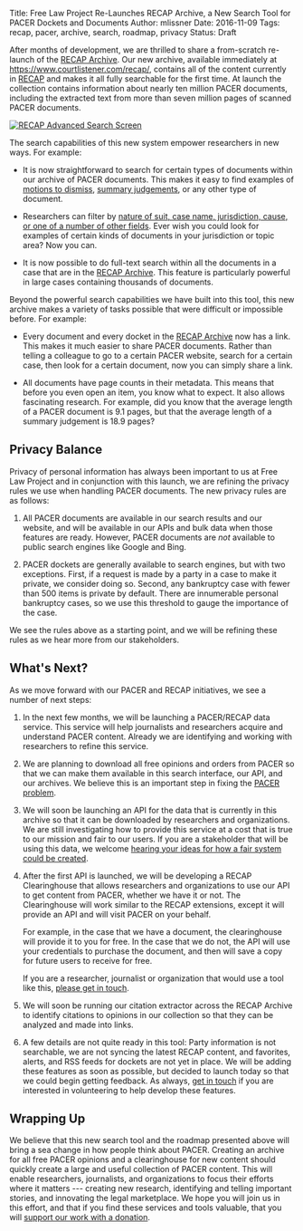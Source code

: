 Title: Free Law Project Re-Launches RECAP Archive, a New Search Tool for PACER Dockets and Documents
Author: mlissner
Date: 2016-11-09
Tags: recap, pacer, archive, search, roadmap, privacy
Status: Draft


After months of development, we are thrilled to share a from-scratch re-launch of the [RECAP Archive][ra]. Our new archive, available immediately at <https://www.courtlistener.com/recap/>, contains all of the content currently in [RECAP][recap] and makes it all fully searchable for the first time. At launch the collection contains information about nearly ten million PACER documents, including the extracted text from more than seven million pages of scanned PACER documents.

<div class="text-center">
    <a href="https://www.courtlistener.com/recap/">
        <img src="{filename}/images/recap-adv-search.png"
             alt="RECAP Advanced Search Screen"
             class="img-responsive border"/>
    </a>
</div>

The search capabilities of this new system empower researchers in new ways. For example:
 
 - It is now straightforward to search for certain types of documents within our archive of PACER documents. This makes it easy to find examples of [motions to dismiss][mtd], [summary judgements][sj], or any other type of document. 
 
 - Researchers can filter by [nature of suit, case name, jurisdiction, cause, or one of a number of other fields][adv]. Ever wish you could look for examples of certain kinds of documents in your jurisdiction or topic area? Now you can.
 
 - It is now possible to do full-text search within all the documents in a case that are in the [RECAP Archive][ra]. This feature is particularly powerful in large cases containing thousands of documents. 
  
Beyond the powerful search capabilities we have built into this tool, this new archive makes a variety of tasks possible that were difficult or impossible before. For example:

 - Every document and every docket in the [RECAP Archive][ra] now has a link. This makes it much easier to share PACER documents. Rather than telling a colleague to go to a certain PACER website, search for a certain case, then look for a certain document, now you can simply share a link.
 
 - All documents have page counts in their metadata. This means that before you even open an item, you know what to expect. It also allows fascinating research. For example, did you know that the average length of a PACER document is 9.1 pages, but that the average length of a summary judgement is 18.9 pages?
   

## Privacy Balance

Privacy of personal information has always been important to us at Free Law Project and in conjunction with this launch, we are refining the privacy rules we use when handling PACER documents. The new privacy rules are as follows:
 
1. All PACER documents are available in our search results and our website, and will be available in our APIs and bulk data when those features are ready. However, PACER documents are *not* available to public search engines like Google and Bing. 

1. PACER dockets are generally available to search engines, but with two exceptions. First, if a request is made by a party in a case to make it private, we consider doing so. Second, any bankruptcy case with fewer than 500 items is private by default. There are innumerable personal bankruptcy cases, so we use this threshold to gauge the importance of the case.

We see the rules above as a starting point, and we will be refining these rules as we hear more from our stakeholders.

## What's Next?

As we move forward with our PACER and RECAP initiatives, we see a number of next steps:

1. In the next few months, we will be launching a PACER/RECAP data service. This service will help journalists and researchers acquire and understand PACER content. Already we are identifying and working with researchers to refine this service.
  
1. We are planning to download all free opinions and orders from PACER so that we can make them available in this search interface, our API, and our archives. We believe this is an important step in fixing the [PACER problem][problem].

1. We will soon be launching an API for the data that is currently in this archive so that it can be downloaded by researchers and organizations. We are still investigating how to provide this service at a cost that is true to our mission and fair to our users. If you are a stakeholder that will be using this data, we welcome [hearing your ideas for how a fair system could be created][c].

1. After the first API is launched, we will be developing a RECAP Clearinghouse that allows researchers and organizations to use our API to get content from PACER, whether we have it or not. The Clearinghouse will work similar to the RECAP extensions, except it will provide an API and will visit PACER on your behalf. 

    For example, in the case that we have a document, the clearinghouse will provide it to you for free. In the case that we do not, the API will use your credentials to purchase the document, and then will save a copy for future users to receive for free. 

    If you are a researcher, journalist or organization that would use a tool like this, [please get in touch][c].
 
1. We will soon be running our citation extractor across the RECAP Archive to identify citations to opinions in our collection so that they can be analyzed and made into links.

1. A few details are not quite ready in this tool: Party information is not searchable, we are not syncing the latest RECAP content, and favorites, alerts, and RSS feeds for dockets are not yet in place. We will be adding these features as soon as possible, but decided to launch today so that we could begin getting feedback. As always, [get in touch][c] if you are interested in volunteering to help develop these features.


## Wrapping Up

We believe that this new search tool and the roadmap presented above will bring a sea change in how people think about PACER. Creating an archive for all free PACER opinions and a clearinghouse for new content should quickly create a large and useful collection of PACER content. This will enable researchers, journalists, and organizations to focus their efforts where it matters --- creating new research, identifying and telling important stories, and innovating the legal marketplace. We hope you will join us in this effort, and that if you find these services and tools valuable, that you will [support our work with a donation][donate].


[problem]: https://free.law/2015/03/20/what-is-the-pacer-problem/
[ra]: https://www.courtlistener.com/recap/
[mtd]: https://www.courtlistener.com/?q=&type=r&order_by=score+desc&description=%22motion+to+dismiss%22
[sj]: https://www.courtlistener.com/?q=&type=r&order_by=score+desc&description=%22summary+judgement%22
[donate]: https://www.courtlistener.com/donate/
[recap]: {filename}/pages/recap.md
[c]: {filename}/pages/contact.md
[adv]: https://www.courtlistener.com/search/advanced-techniques/
